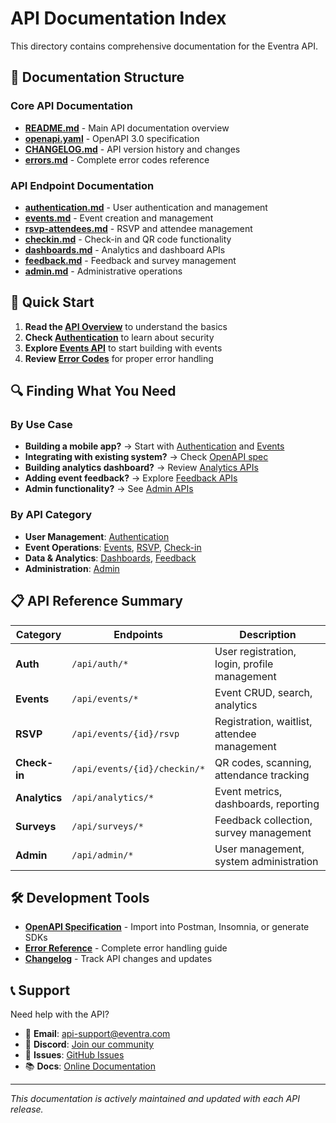 # API Documentation Index

This directory contains comprehensive documentation for the Eventra API.

## 📖 Documentation Structure

### Core API Documentation
- **[README.md](./README.md)** - Main API documentation overview
- **[openapi.yaml](./openapi.yaml)** - OpenAPI 3.0 specification
- **[CHANGELOG.md](./CHANGELOG.md)** - API version history and changes
- **[errors.md](./errors.md)** - Complete error codes reference

### API Endpoint Documentation
- **[authentication.md](./authentication.md)** - User authentication and management
- **[events.md](./events.md)** - Event creation and management
- **[rsvp-attendees.md](./rsvp-attendees.md)** - RSVP and attendee management
- **[checkin.md](./checkin.md)** - Check-in and QR code functionality
- **[dashboards.md](./dashboards.md)** - Analytics and dashboard APIs
- **[feedback.md](./feedback.md)** - Feedback and survey management
- **[admin.md](./admin.md)** - Administrative operations

## 🚀 Quick Start

1. **Read the [API Overview](./README.md)** to understand the basics
2. **Check [Authentication](./authentication.md)** to learn about security
3. **Explore [Events API](./events.md)** to start building with events
4. **Review [Error Codes](./errors.md)** for proper error handling

## 🔍 Finding What You Need

### By Use Case
- **Building a mobile app?** → Start with [Authentication](./authentication.md) and [Events](./events.md)
- **Integrating with existing system?** → Check [OpenAPI spec](./openapi.yaml)
- **Building analytics dashboard?** → Review [Analytics APIs](./dashboards.md)
- **Adding event feedback?** → Explore [Feedback APIs](./feedback.md)
- **Admin functionality?** → See [Admin APIs](./admin.md)

### By API Category
- **User Management**: [Authentication](./authentication.md)
- **Event Operations**: [Events](./events.md), [RSVP](./rsvp-attendees.md), [Check-in](./checkin.md)
- **Data & Analytics**: [Dashboards](./dashboards.md), [Feedback](./feedback.md)
- **Administration**: [Admin](./admin.md)

## 📋 API Reference Summary

| Category | Endpoints | Description |
|----------|-----------|-------------|
| **Auth** | `/api/auth/*` | User registration, login, profile management |
| **Events** | `/api/events/*` | Event CRUD, search, analytics |
| **RSVP** | `/api/events/{id}/rsvp` | Registration, waitlist, attendee management |
| **Check-in** | `/api/events/{id}/checkin/*` | QR codes, scanning, attendance tracking |
| **Analytics** | `/api/analytics/*` | Event metrics, dashboards, reporting |
| **Surveys** | `/api/surveys/*` | Feedback collection, survey management |
| **Admin** | `/api/admin/*` | User management, system administration |

## 🛠️ Development Tools

- **[OpenAPI Specification](./openapi.yaml)** - Import into Postman, Insomnia, or generate SDKs
- **[Error Reference](./errors.md)** - Complete error handling guide
- **[Changelog](./CHANGELOG.md)** - Track API changes and updates

## 📞 Support

Need help with the API?

- 📧 **Email**: [api-support@eventra.com](mailto:api-support@eventra.com)
- 💬 **Discord**: [Join our community](https://discord.gg/eventra)
- 🐛 **Issues**: [GitHub Issues](https://github.com/SandeepVashishtha/Eventra/issues)
- 📚 **Docs**: [Online Documentation](https://docs.eventra.com)

---

*This documentation is actively maintained and updated with each API release.*